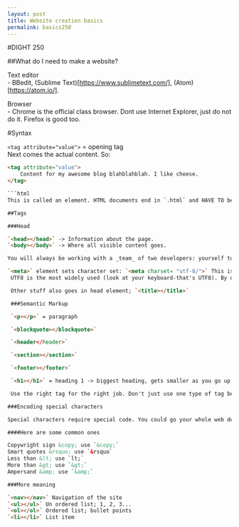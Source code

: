 ```yaml
---
layout: post
title: Website creation basics
permalink: basics250
---
```


#DIGHT 250  

##What do I need to make a website?  

Text editor  
	- BBedit, (Sublime Text)[https://www.sublimetext.com/], (Atom)[https://atom.io/].  

Browser  
	- Chrome is the official class browser. Dont use Internet Explorer, just do not do it. Firefox is good too.  

#Syntax  

`<tag attribute="value">` = opening tag  
Next comes the actual content. So:  

```html
<tag attribute="value">  
	Content for my awesome blog blahblahblah. I like cheese.  
</tag>  

```html
This is called an element. HTML documents end in `.html` and HAVE TO begin with `<!DOCTYPE>`. All html files need the root element wrapping all content: `<html> content </html>`.  

##Tags  

###Head  

`<head></head>` -> Information about the page.
`<body></body>` -> Where all visible content goes.  

You will always be working with a _team_ of two developers: yourself today and yourself tomorrow. Write good, clear, understandable code. Use comments! `<!--Your comment here-->` they do not render, or show up on the website-you can only see them when you look at the 'source code'.  

`<meta>` element sets character set: `<meta charset= "utf-8/">` This is a self closing element.  
 UTF8 is the most widely used (look at your keyboard-that's UTF8). By defining this you avoid the browser guessing and doing it's own thing.  

 Other stuff also goes in head element; `<title></title>`  

 ###Semantic Markup  

 `<p></p>` = paragraph  

 `<blockquote></blockquote>`  

 `<header</header>`  

 `<section></section>`  

 `<footer></footer>`  

 `<h1></h1>` = heading 1 -> biggest heading, gets smaller as you go up i.e. h2, h3, h4.  

 Use the right tag for the right job. Don't just use one type of tag because it is easy. For example, don't make everything a `<div></div>` tag and then style it with CSS. This can create issues with accesibility, among other things. 

###Encoding special characters  

Special characters require special code. You could go your whole web development career and never use these. If you are working with a product you might need to use some of these.  

####Here are some common ones  

Copywright sign &copy; use `&copy;`
Smart quotes &rsquo; use `&rsquo`
Less than &lt; use `lt;`
More than &gt; use `&gt;`
Ampersand &amp; use `&amp;`  

###More meaning  

`<nav></nav>` Navigation of the site
`<ul></ul>` Un ordered list; 1, 2, 3...
`<ol></ol>` Ordered list; bullet points
`<li></li>` List item



